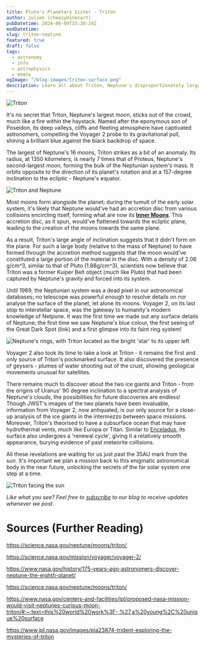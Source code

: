 ```yaml
---
title: Pluto's Planetary Sister - Triton
author: Julien (cheesyminecart)
pubDatetime: 2024-06-09T15:30:24Z
modDatetime:
slug: triton-neptune
featured: true
draft: false
tags:
  - astronomy
  - info
  - astrophysics
  - moons
ogImage: "/blog-images/triton-surface.png"
description: Learn all about Triton, Neptune's disproportionately large moon, and why we should be going back for more observations!
---
```


![Triton](/blog-images/triton.png)

It's no secret that Triton, Neptune's largest moon, sticks out of the crowd, much like a fire within the haystack. Named after the eponymous son of Poseidon, its deep valleys, cliffs and fleeting atmosphere have captivated astronomers, compelling the Voyager 2 probe to its gravitational pull, shining a brilliant blue against the black backdrop of space.

The largest of Neptune's 16 moons, Triton strikes as a bit of an anomaly. Its radius, at 1350 kilometers, is nearly 7 times that of Proteus, Neptune's second-largest moon, forming the bulk of the Neptunian system's mass. It orbits opposite to the direction of its planet's rotation and at a 157-degree inclination to the ecliptic - Neptune's equator.

![Triton and Neptune](/blog-images/triton-neptune-system.png)

Most moons form alongside the planet; during the tumult of the early solar system, it's likely that Neptune would've had an accretion disc from various collisions encircling itself, forming what are now its [**Inner Moons**](https://esahubble.org/images/heic1904c/). This accretion disc, as it spun, would've flattened towards the ecliptic plane, leading to the creation of the moons towards the same plane.

As a result, Triton's large angle of inclination suggests that it didn't form on the plane. For such a large body (relative to the mass of Neptune) to have formed through the accretion method suggests that the moon would've constituted a large portion of the material in the disc. With a density of 2.06 g/cm^3, similar to that of Pluto (1.88g/cm^3), scientists now believe that Triton was a former Kuiper Belt object (much like Pluto) that had been captured by Neptune's gravity and forced into its system.

Until 1989, the Neptunian system was a dead pixel in our astronomical databases; no telescope was powerful enough to resolve details on nor analyse the surface of the planet, let alone its moons. Voyager 2, on its last stop to interstellar space, was the gateway to humanity's modern knowledge of Netpune. It was the first time we made out any surface details of Neptune; the first time we saw Neptune's blue colour, the first seeing of the Great Dark Spot (link) and a first glimpse into its faint ring system!

![Neptune's rings, with Triton located as the bright 'star' to its upper left](/blog-images/neptune-rings.png)

Voyager 2 also took its time to take a look at Triton - it remains the first and only source of Triton's pockmarked surface. It also discovered the presence of geysers - plumes of water shooting out of the crust, showing geological movements unusual for satellites.

There remains much to discover about the two ice giants and Triton - from the origins of Uranus' 90 degree inclination to a spectral analysis of Neptune's clouds, the possibilities for future discoveries are endless! Though JWST's images of the two planets have been invaluable, information from Voyager 2, now antiquated, is our only source for a close-up analysis of the ice giants in the intermezzo between space missions. Moreover, Triton's theorised to have a subsurface ocean that may have hydrothermal vents, much like Europa or Titan. Similar to [Enceladus](https://science.nasa.gov/saturn/moons/enceladus/), its surface also undergoes a 'renewal cycle', giving it a relatively smooth appearance, burying evidence of past meteorite collisions.

All these revelations are waiting for us just past the 35AU mark from the sun. It's important we plan a mission back to this enigmatic astronomical body in the near future, unlocking the secrets of the far solar system one step at a time.

![Triton facing the sun](/blog-images/triton-sun-atmos.png)

_Like what you see? Feel free to [subscribe](https://thespacer-blog.netlify.app/subscribe/) to our blog to receive updates whenever we post._

# Sources (Further Reading)

https://science.nasa.gov/neptune/moons/triton/

https://science.nasa.gov/mission/voyager/voyager-2/

https://www.nasa.gov/history/175-years-ago-astronomers-discover-neptune-the-eighth-planet/

https://science.nasa.gov/neptune/moons/triton/

https://www.nasa.gov/centers-and-facilities/jpl/proposed-nasa-mission-would-visit-neptunes-curious-moon-triton/#:~:text=this%20world%20work%3F-,%27,a%20young%2C%20unique%20surface

https://www.jpl.nasa.gov/images/pia23874-trident-exploring-the-mysteries-of-triton

